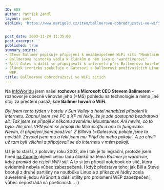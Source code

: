 ```yaml
---
ID: 688
author: Patrick Zandl
layout: post
oldlink: 'https://www.marigold.cz/item/ballmerovo-dobrodruzstvi-ve-wifi-sitich

  '
post_date: 2003-11-24 11:35:00
post_excerpt: ''
published: true
summary_points:
- Steve Ballmer popisuje připojení k nezabezpečené WiFi síti "Mountaineer" v hotelu.
- Ballmerova historka vedla k článkům o něm jako o "wardriverovi".
- Bill Gates a další se připojovali k internetu přes Ballmerovu hotelovou WiFi.
- Článek ironicky spekuluje o Gatesovi a Ballmerovi používajících Linux k prolomení
  WEP.
title: Ballmerovo dobrodružství ve WiFi sítích
---
```


<p>
Na <A href="http://www.infoworld.com/article/02/07/18/020722plballmer_1.html" target=_blank>InfoWorldu</A> jsem našel <STRONG>rozhovor s Microsoft CEO&#160;Stevem Ballmerem</STRONG> - rozhovor je obecně věnován jeho (=MS) pohledu na technologie a mimo jiné stojí za přečtení pasáž, kde <STRONG>Ballmer hovoří o WiFi</STRONG>. </p>

<p>
<EM>Byl jsem tento týden v hotelu v Sun Valley a hotel nenabízel připojení k internetu. Zapnul jsem své PC a XP mi řekly, že je zde dostupná bezdrátová síť. Tak jsem se připojil k někomu zvanému Mountaineer. Ani nevím, co to bylo. Ale přes VPN jsem se připojil do Microsoftu a ono to fungovalo. Nevím, čí připojení jsem používal. Z Billova (=Gatesova) pokoje jsme to neviděli. Zavolal jsem mu a řekl jsem mu ´Přijď do mého pokoje´. A za chvíli už tam byli všichni a připojovali se do internetu v mém pokoji.</EM></p>

<p>
Už je to starší, z poloviny roku 2002, ale i tak je to legrační, protože jsem hned <A href="http://www.google.com/search?sourceid=navclient&amp;hl=cs&amp;ie=UTF-8&amp;oe=UTF-8&amp;q=Mountaineer+ballmer" target=_blank>na Google </A>objevil celou řadu článků na téma <EM>Ballmer je wardriver, když proniká do cizích WiFi sítí</EM>. A to si jen připojil notebook do sítě, která evidentně nebyla vůbec zabezpečená. I když představa toho, jak Bill a Steve bootují z druhé partišny na noutbůku&#160;Linux a z příkazové řádky zcela suverénně jedou AirSnort a další utility pro prolomení WEP zabezpečení, vůbec nepostrádá na poetičnosti... :)</p>